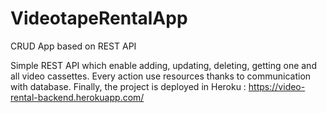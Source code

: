 # VideotapeRentalApp
CRUD App based on REST API

Simple REST API which enable adding, updating, deleting, getting one and
all video cassettes. Every action use resources thanks to communication with database.
Finally, the project is deployed in Heroku : https://video-rental-backend.herokuapp.com/